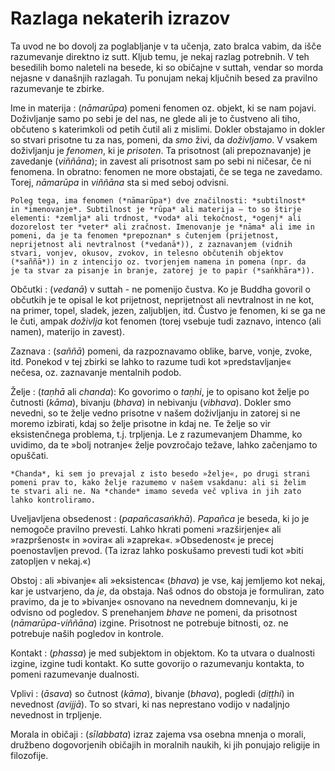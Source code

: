 Razlaga nekaterih izrazov
=========================

Ta uvod ne bo dovolj za poglabljanje v ta učenja, zato bralca vabim, da
išče razumevanje direktno iz sutt. Kljub temu, je nekaj razlag
potrebnih. V teh besedilih bomo naleteli na besede, ki so običajne v
suttah, vendar so morda nejasne v današnjih razlagah. Tu ponujam nekaj
ključnih besed za pravilno razumevanje te zbirke.

Ime in materija
:   (*nāmarūpa*) pomeni fenomen oz. objekt, ki se nam pojavi.
    Doživljanje samo po sebi je del nas, ne glede ali je to čustveno ali
    tiho, občuteno s katerimkoli od petih čutil ali z mislimi. Dokler
    obstajamo in dokler so stvari prisotne tu za nas, pomeni, da *smo*
    živi, da *doživljamo*. V vsakem doživljanju je *fenomen*, ki je
    *prisoten*. Ta prisotnost (ali prepoznavanje) je zavedanje
    (*viññāna*); in zavest ali prisotnost sam po sebi ni ničesar, če ni
    fenomena. In obratno: fenomen ne more obstajati, če se tega ne
    zavedamo. Torej, *nāmarūpa* in *viññāna* sta si med seboj odvisni.

    Poleg tega, ima fenomen (*nāmarūpa*) dve značilnosti: *subtilnost*
    in *imenovanje*. Subtilnost je *rūpa* ali materija – to so štirje
    elementi: *zemlja* ali trdnost, *voda* ali tekočnost, *ogenj* ali
    dozorelost ter *veter* ali zračnost. Imenovanje je *nāma* ali ime in
    pomeni, da je ta fenomen *prepoznan* s čutenjem (prijetnost,
    neprijetnost ali nevtralnost (*vedanā*)), z zaznavanjem (vidnih
    stvari, vonjev, okusov, zvokov, in telesno občutenih objektov
    (*saññā*)) in z intencijo oz. tvorjenjem namena in pomena (npr. da
    je ta stvar za pisanje in branje, zatorej je to papir (*saṅkhāra*)).

Občutki
:   (*vedanā*) v suttah - ne pomenijo čustva. Ko je Buddha govoril o
    občutkih je te opisal le kot prijetnost, neprijetnost ali
    nevtralnost in ne kot, na primer, topel, sladek, jezen, zaljubljen,
    itd. Čustvo je fenomen, ki se ga ne le čuti, ampak *doživlja* kot
    fenomen (torej vsebuje tudi zaznavo, intenco (ali namen), materijo
    in zavest).

Zaznava
:   (*saññā*) pomeni, da razpoznavamo oblike, barve, vonje, zvoke, itd.
    Ponekod v tej zbirki se lahko to razume tudi kot »predstavljanje«
    nečesa, oz. zaznavanje mentalnih podob.

Želje
:   (*taṇhā* ali *chanda*): Ko govorimo o *taṇhi*, je to opisano kot
    želje po čutnosti (*kāma*), bivanju (*bhava*) in nebivanju
    (*vibhava*). Dokler smo nevedni, so te želje vedno prisotne v našem
    doživljanju in zatorej si ne moremo izbirati, kdaj so želje prisotne
    in kdaj ne. Te želje so vir eksistenčnega problema, t.j. trpljenja.
    Le z razumevanjem Dhamme, ko uvidimo, da te »bolj notranje« želje
    povzročajo težave, lahko začenjamo to opuščati.

    *Chanda*, ki sem jo prevajal z isto besedo »želje«, po drugi strani
    pomeni prav to, kako želje razumemo v našem vsakdanu: ali si želim
    te stvari ali ne. Na *chande* imamo seveda več vpliva in jih zato
    lahko kontroliramo.

Uveljavljena obsedenost
:   (*papañcasaṅkhā*). *Papañca* je beseda, ki jo je nemogoče pravilno
    prevesti. Lahko hkrati pomeni »razširjenje« ali »razpršenost« in
    »ovira« ali »zapreka«. »Obsedenost« je precej poenostavljen prevod.
    (Ta izraz lahko poskušamo prevesti tudi kot »biti zatopljen v
    nekaj.«)

Obstoj
:   ali »bivanje« ali »eksistenca« (*bhava*) je vse, kaj jemljemo kot
    nekaj, kar je ustvarjeno, da *je*, da obstaja. Naš odnos do obstoja
    je formuliran, zato pravimo, da je to »bivanje« osnovano na nevednem
    domnevanju, ki je odvisno od pogledov. S prenehanjem *bhave* ne
    pomeni, da prisotnost (*nāmarūpa-viññāna*) izgine. Prisotnost ne
    potrebuje bitnosti, oz. ne potrebuje naših pogledov in kontrole.

Kontakt
:   (*phassa*) je med subjektom in objektom. Ko ta utvara o dualnosti
    izgine, izgine tudi kontakt. Ko sutte govorijo o razumevanju
    kontakta, to pomeni razumevanje dualnosti.

Vplivi
:   (*āsava*) so čutnost (*kāma*), bivanje (*bhava*), pogledi (*diṭṭhi*)
    in nevednost *(avijjā*). To so stvari, ki nas neprestano vodijo v
    nadaljnjo nevednost in trpljenje.

Morala in običaji
:   (*sīlabbata*) izraz zajema vsa osebna mnenja o morali, družbeno
    dogovorjenih običajih in moralnih naukih, ki jih ponujajo religije
    in filozofije.

